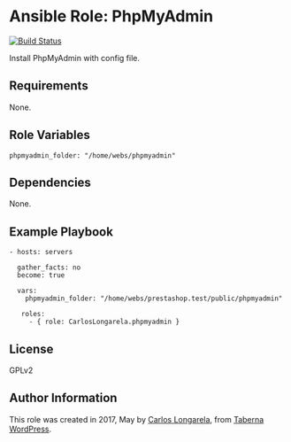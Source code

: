 Ansible Role: PhpMyAdmin
=========

[![Build Status](https://travis-ci.org/CarlosLongarela/ansible-role-phpmyadmin.svg?branch=master)](https://travis-ci.org/CarlosLongarela/ansible-role-phpmyadmin)

Install PhpMyAdmin with config file.

Requirements
------------

None.

Role Variables
--------------

    phpmyadmin_folder: "/home/webs/phpmyadmin"


Dependencies
------------

None.

Example Playbook
----------------

    - hosts: servers

      gather_facts: no
      become: true

      vars:
        phpmyadmin_folder: "/home/webs/prestashop.test/public/phpmyadmin"

       roles:
         - { role: CarlosLongarela.phpmyadmin }

License
-------

GPLv2

Author Information
------------------

This role was created in 2017, May by [Carlos Longarela](mailto:carlos@longarela.eu), from [Taberna WordPress](https://tabernawp.com/).
